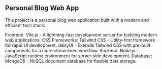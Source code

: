 ## Personal Blog Web App

This project is a personal blog web application built with a modern and efficient tech stack:

Frontend: Vite.js - A lightning-fast development server for building modern web applications.
CSS Frameworks: Tailwind CSS - Utility-first framework for rapid UI development. daisyUI - Extends Tailwind CSS with pre-built components for a more streamlined workflow.
Backend: Node.js - JavaScript runtime environment for server-side development.
Database: MongoDB - NoSQL document database for flexible data storage.

